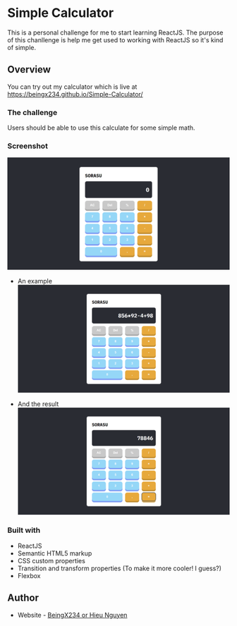 # Simple Calculator

This is a personal challenge for me to start learning ReactJS. The purpose of this chanllenge is help me get used to working with ReactJS so it's kind of simple.

## Overview

You can try out my calculator which is live at https://beingx234.github.io/Simple-Calculator/

### The challenge

Users should be able to use this calculate for some simple math.

### Screenshot

![In desktop screen size](./public/desktop.png)

- An example 
![In desktop screen size with active states](./public/desktop2.png)

- And the result             
![In mobile screen size](./public/desktop3.png)

### Built with

- ReactJS
- Semantic HTML5 markup
- CSS custom properties
- Transition and transform properties (To make it more cooler! I guess?)
- Flexbox


## Author

- Website - [BeingX234 or Hieu Nguyen](https://github.com/BeingX234)


